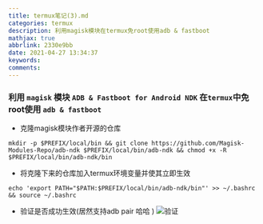 ```yaml
---
title: termux笔记(3).md
categories: termux
description: 利用magisk模块在termux免root使用adb & fastboot
mathjax: true
abbrlink: 2330e9bb
date: 2021-04-27 13:34:37
keywords:
comments:
---
```

<!--more-->
###  利用 `magisk` 模块 `ADB & Fastboot for Android NDK` 在`termux`中免root使用 `adb & fastboot`

- 克隆magisk模块作者开源的仓库
```
mkdir -p $PREFIX/local/bin && git clone https://github.com/Magisk-Modules-Repo/adb-ndk $PREFIX/local/bin/adb-ndk && chmod +x -R $PREFIX/local/bin/adb-ndk/bin
```
- 将克隆下来的仓库加入termux环境变量并使其立即生效
```
echo 'export PATH="$PATH:$PREFIX/local/bin/adb-ndk/bin"' >> ~/.bashrc && source ~/.bashrc 
```
- 验证是否成功生效(居然支持adb pair 哈哈 )
![验证](https://gitee.com/mpcloud/my_picture_bed/raw/master/6ba0ddab.jpg)

